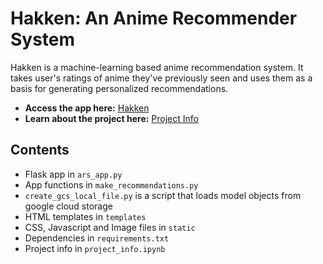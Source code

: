 # Hakken: An Anime Recommender System

Hakken is a machine-learning based anime recommendation system. It takes user's ratings of anime they've previously seen and uses them as a basis for generating personalized recommendations.

* **Access the app here:** [Hakken](http://Hakken.ca)
* **Learn about the project here:** [Project Info](../master/project_info.ipynb)

## Contents
* Flask app in `ars_app.py`
* App functions in `make_recommendations.py`
* `create_gcs_local_file.py` is a script that loads model objects from google cloud storage
* HTML templates in `templates`
* CSS, Javascript and Image files in `static`
* Dependencies in `requirements.txt`
* Project info in `project_info.ipynb`


